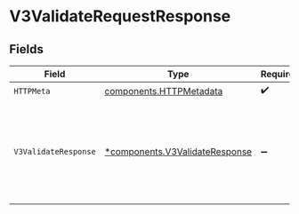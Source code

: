 # V3ValidateRequestResponse


## Fields

| Field                                                                                      | Type                                                                                       | Required                                                                                   | Description                                                                                | Example                                                                                    |
| ------------------------------------------------------------------------------------------ | ------------------------------------------------------------------------------------------ | ------------------------------------------------------------------------------------------ | ------------------------------------------------------------------------------------------ | ------------------------------------------------------------------------------------------ |
| `HTTPMeta`                                                                                 | [components.HTTPMetadata](../../models/components/httpmetadata.md)                         | :heavy_check_mark:                                                                         | N/A                                                                                        |                                                                                            |
| `V3ValidateResponse`                                                                       | [*components.V3ValidateResponse](../../models/components/v3validateresponse.md)            | :heavy_minus_sign:                                                                         | Successful request.                                                                        | {<br/>"next": {<br/>"v3-challenge": "/v3/challenge"<br/>},<br/>"success": true,<br/>"challengeMissing": true<br/>} |